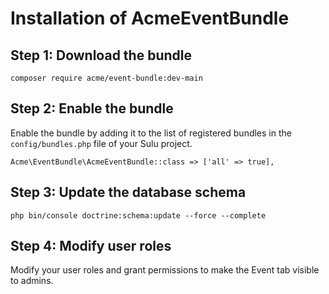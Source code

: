 # Installation of AcmeEventBundle

## Step 1: Download the bundle

```
composer require acme/event-bundle:dev-main
```

## Step 2: Enable the bundle

Enable the bundle by adding it to the list of registered bundles in the `config/bundles.php` file of your Sulu project.

```
Acme\EventBundle\AcmeEventBundle::class => ['all' => true],
```

## Step 3: Update the database schema

```
php bin/console doctrine:schema:update --force --complete
```

## Step 4: Modify user roles

Modify your user roles and grant permissions to make the Event tab visible to admins.

